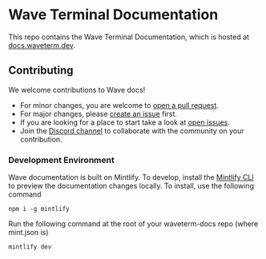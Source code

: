 # Wave Terminal Documentation

This repo contains the Wave Terminal Documentation, which is hosted at [docs.waveterm.dev](https://docs.waveterm.dev/).

## Contributing

We welcome contributions to Wave docs!

  * For minor changes, you are welcome to [open a pull request](https://github.com/wavetermdev/waveterm-docs/pulls). 
  * For major changes, please [create an issue](https://github.com/wavetermdev/waveterm-docs/issues/new) first.
  * If you are looking for a place to start take a look at [open issues](https://github.com/wavetermdev/waveterm-docs/issues).
  * Join the [Discord channel](https://discord.gg/XfvZ334gwU) to collaborate with the community on your contribution.

### Development Environment

Wave documentation is built on Mintlify. To develop, install the [Mintlify CLI](https://www.npmjs.com/package/mintlify) to preview the documentation changes locally. To install, use the following command

```
npm i -g mintlify
```

Run the following command at the root of your waveterm-docs repo (where mint.json is)

```
mintlify dev
```
